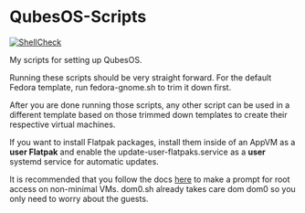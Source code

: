 # QubesOS-Scripts

[![ShellCheck](https://github.com/TommyTran732/QubesOS-Scripts/actions/workflows/shellcheck.yml/badge.svg)](https://github.com/TommyTran732/QubesOS-Scripts/actions/workflows/shellcheck.yml)

My scripts for setting up QubesOS. 

Running these scripts should be very straight forward. For the default Fedora template, run fedora-gnome.sh to trim it down first.

After you are done running those scripts, any other script can be used in a different template based on those trimmed down templates to create their respective virtual machines.

If you want to install Flatpak packages, install them inside of an AppVM as a **user Flatpak** and enable the update-user-flatpaks.service as a **user** systemd service for automatic updates.

It is recommended that you follow the docs [here](https://www.qubes-os.org/doc/vm-sudo/#replacing-passwordless-root-access-with-dom0-user-prompt) to make a prompt for root access on non-minimal VMs. dom0.sh already takes care dom dom0 so you only need to worry about the guests.